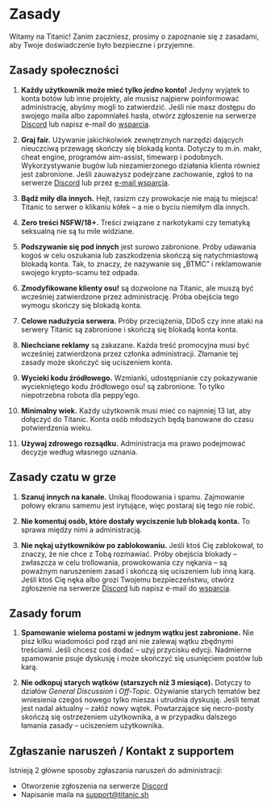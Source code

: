 # Zasady

Witamy na Titanic! Zanim zaczniesz, prosimy o zapoznanie się z zasadami, aby Twoje doświadczenie było bezpieczne i przyjemne.

## Zasady społeczności

1. **Każdy użytkownik może mieć tylko *jedno* konto!** Jedyny wyjątek to konta botów lub inne projekty, ale musisz najpierw poinformować administrację, abyśmy mogli to zatwierdzić. Jeśli nie masz dostępu do swojego maila albo zapomniałeś hasła, otwórz zgłoszenie na serwerze [Discord](https://discord.gg/qryYG2C5nc) lub napisz e-mail do [wsparcia](mailto:support@titanic.sh).

2. **Graj fair.** Używanie jakichkolwiek zewnętrznych narzędzi dających nieuczciwą przewagę skończy się blokadą konta. Dotyczy to m.in. makr, cheat engine, programów aim-assist, timewarp i podobnych. Wykorzystywanie bugów lub niezamierzonego działania klienta również jest zabronione. Jeśli zauważysz podejrzane zachowanie, zgłoś to na serwerze [Discord](https://discord.gg/qryYG2C5nc) lub przez [e-mail wsparcia](mailto:support@titanic.sh).

3. **Bądź miły dla innych.** Hejt, rasizm czy prowokacje nie mają tu miejsca! Titanic to serwer o klikaniu kółek – a nie o byciu niemiłym dla innych.

4. **Zero treści NSFW/18+.** Treści związane z narkotykami czy tematyką seksualną nie są tu mile widziane.

5. **Podszywanie się pod innych** jest surowo zabronione. Próby udawania kogoś w celu oszukania lub zaszkodzenia skończą się natychmiastową blokadą konta. Tak, to znaczy, że nazywanie się „BTMC” i reklamowanie swojego krypto-scamu też odpada.

6. **Zmodyfikowane klienty osu!** są dozwolone na Titanic, ale muszą być wcześniej zatwierdzone przez administrację. Próba obejścia tego wymogu skończy się blokadą konta.

7. **Celowe nadużycia serwera.** Próby przeciążenia, DDoS czy inne ataki na serwery Titanic są zabronione i skończą się blokadą konta konta.

8. **Niechciane reklamy** są zakazane. Każda treść promocyjna musi być wcześniej zatwierdzona przez członka administracji. Złamanie tej zasady może skończyć się uciszeniem konta.

9. **Wycieki kodu źródłowego.** Wzmianki, udostępnianie czy pokazywanie wyciekniętego kodu źródłowego osu! są zabronione. To tylko niepotrzebna robota dla peppy’ego.

10. **Minimalny wiek.** Każdy użytkownik musi mieć co najmniej 13 lat, aby dołączyć do Titanic. Konta osób młodszych będą banowane do czasu potwierdzenia wieku.

11. **Używaj zdrowego rozsądku.** Administracja ma prawo podejmować decyzje według własnego uznania.

## Zasady czatu w grze

1. **Szanuj innych na kanale.** Unikaj floodowania i spamu. Zajmowanie połowy ekranu samemu jest irytujące, więc postaraj się tego nie robić.

2. **Nie komentuj osób, które dostały wyciszenie lub blokadą konta.** To sprawa między nimi a administracją.

3. **Nie nękaj użytkowników po zablokowaniu.** Jeśli ktoś Cię zablokował, to znaczy, że nie chce z Tobą rozmawiać. Próby obejścia blokady – zwłaszcza w celu trollowania, prowokowania czy nękania – są poważnym naruszeniem zasad i skończą się uciszeniem lub inną karą. Jeśli ktoś Cię nęka albo grozi Twojemu bezpieczeństwu, otwórz zgłoszenie na serwerze [Discord](https://discord.gg/qryYG2C5nc) lub napisz e-mail do [wsparcia](mailto:support@titanic.sh).

## Zasady forum

1. **Spamowanie wieloma postami w jednym wątku jest zabronione.** Nie pisz kilku wiadomości pod rząd ani nie zalewaj wątku zbędnymi treściami. Jeśli chcesz coś dodać – użyj przycisku edycji. Nadmierne spamowanie psuje dyskusję i może skończyć się usunięciem postów lub karą.

2. **Nie odkopuj starych wątków (starszych niż 3 miesiące).** Dotyczy to działów *General Discussion* i *Off-Topic*. Ożywianie starych tematów bez wniesienia czegoś nowego tylko miesza i utrudnia dyskusję. Jeśli temat jest nadal aktualny – załóż nowy wątek. Powtarzające się necro-posty skończą się ostrzeżeniem użytkownika, a w przypadku dalszego łamania zasady – uciszeniem użytkownika.

## Zgłaszanie naruszeń / Kontakt z supportem

Istnieją 2 główne sposoby zgłaszania naruszeń do administracji:

- Otworzenie zgłoszenia na serwerze [Discord](https://discord.gg/qryYG2C5nc)  
- Napisanie maila na [support@titanic.sh](mailto:support@titanic.sh)
